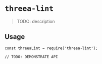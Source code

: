 # `threea-lint`

> TODO: description

## Usage

```
const threeaLint = require('threea-lint');

// TODO: DEMONSTRATE API
```
